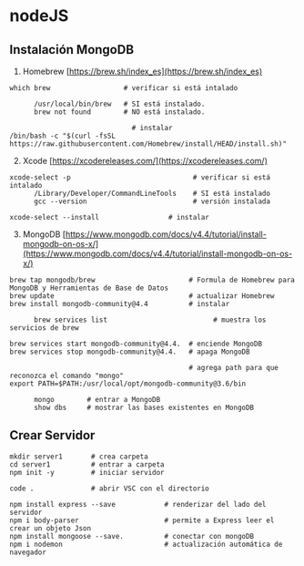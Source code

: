 # nodeJS


## Instalación MongoDB

1. Homebrew [https://brew.sh/index_es](https://brew.sh/index_es)

  ```console
  which brew                  # verificar si está intalado

        /usr/local/bin/brew   # SI está instalado.
        brew not found        # NO está instalado.

                                # instalar
  /bin/bash -c "$(curl -fsSL https://raw.githubusercontent.com/Homebrew/install/HEAD/install.sh)"
  ```

2. Xcode [https://xcodereleases.com/](https://xcodereleases.com/)

  ```console
  xcode-select -p                              # verificar si está intalado
        /Library/Developer/CommandLineTools    # SI está instalado
        gcc --version                          # versión instalada

  xcode-select --install                 # instalar
  ```

 3. MongoDB [https://www.mongodb.com/docs/v4.4/tutorial/install-mongodb-on-os-x/](https://www.mongodb.com/docs/v4.4/tutorial/install-mongodb-on-os-x/)
  ```console
  brew tap mongodb/brew                       # Formula de Homebrew para MongoDB y Herramientas de Base de Datos
  brew update                                 # actualizar Homebrew
  brew install mongodb-community@4.4          # instalar
        
        brew services list                          # muestra los servicios de brew

  brew services start mongodb-community@4.4.  # enciende MongoDB
  brew services stop mongodb-community@4.4.   # apaga MongoDB

                                              # agrega path para que reconozca el comando "mongo"
  export PATH=$PATH:/usr/local/opt/mongodb-community@3.6/bin

        mongo        # entrar a MongoDB
        show dbs     # mostrar las bases existentes en MongoDB

  ```

## Crear Servidor

```console
mkdir server1       # crea carpeta
cd server1          # entrar a carpeta
npm init -y         # iniciar servidor

code .              # abrir VSC con el directorio

npm install express --save            # renderizar del lado del servidor 
npm i body-parser                     # permite a Express leer el crear un objeto Json
npm install mongoose --save.          # conectar con mongoDB
npm i nodemon                         # actualización automática de navegador

```


